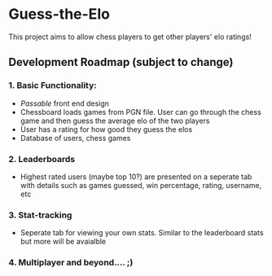 # Guess-the-Elo
 
 This project aims to allow chess players to get other players' elo ratings!
 
 ## **Development Roadmap** (subject to change)
 
 ### 1. Basic Functionality:
 - *Passable* front end design
 - Chessboard loads games from PGN file. User can go through the chess game and then guess the average elo of the two players
 - User has a rating for how good they guess the elos
 - Database of users, chess games
 
### 2. Leaderboards
 - Highest rated users (maybe top 10?) are presented on a seperate tab with details such as games guessed, win percentage, rating, username, etc
 
### 3. Stat-tracking
 - Seperate tab for viewing your own stats. Similar to the leaderboard stats but more will be avaialble
 
### 4. Multiplayer and beyond.... ;)
 
 
